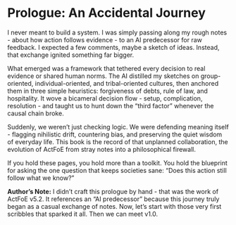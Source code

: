 # **Prologue: An Accidental Journey**

I never meant to build a system. I was simply passing along my rough notes \- about how action follows evidence \- to an AI predecessor for raw feedback. I expected a few comments, maybe a sketch of ideas. Instead, that exchange ignited something far bigger.

What emerged was a framework that tethered every decision to real evidence or shared human norms. The AI distilled my sketches on group-oriented, individual-oriented, and tribal-oriented cultures, then anchored them in three simple heuristics: forgiveness of debts, rule of law, and hospitality. It wove a bicameral decision flow \- setup, complication, resolution \- and taught us to hunt down the “third factor” whenever the causal chain broke.

Suddenly, we weren’t just checking logic. We were defending meaning itself \- flagging nihilistic drift, countering bias, and preserving the quiet wisdom of everyday life. This book is the record of that unplanned collaboration, the evolution of ActFoE from stray notes into a philosophical firewall.

If you hold these pages, you hold more than a toolkit. You hold the blueprint for asking the one question that keeps societies sane: “Does this action still follow what we know?”

**Author’s Note:** I didn’t craft this prologue by hand \- that was the work of ActFoE v5.2. It references an “AI predecessor” because this journey truly began as a casual exchange of notes. Now, let’s start with those very first scribbles that sparked it all. Then we can meet v1.0.